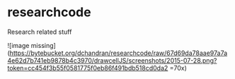 # researchcode
Research related stuff


![image missing](https://bytebucket.org/dchandran/researchcode/raw/67d69da78aae97a7a4e62d7b741eb9878b4c3970/drawcellJS/screenshots/2015-07-28.png?token=cc454f3b55f0581775f0eb86f491bdb518cd0da2 =70x)